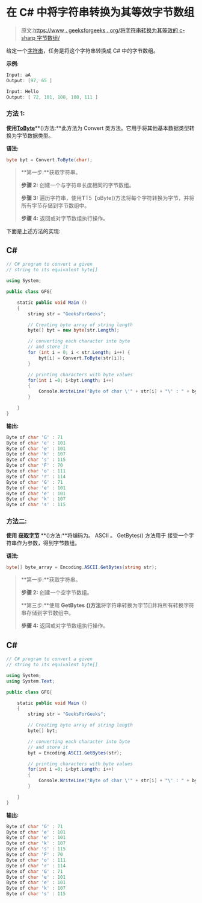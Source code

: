 # 在 C# 中将字符串转换为其等效字节数组

> 原文:[https://www . geeksforgeeks . org/将字符串转换为其等效的 c-sharp 字节数组/](https://www.geeksforgeeks.org/converting-a-string-to-its-equivalent-byte-array-in-c-sharp/)

给定一个[字符串](https://www.geeksforgeeks.org/c-sharp-string/)，任务是将这个字符串转换成 C# 中的字节数组。

**示例:**

```cs
Input: aA
Output: [97, 65 ]

Input: Hello
Output: [ 72, 101, 108, 108, 111 ]

```

### **方法 1:**

**使用**[**ToByte**](https://www.geeksforgeeks.org/c-sharp-convert-tobytestring-iformatprovider-method/)**()方法:**此方法为 Convert 类方法。它用于将其他基本数据类型转换为字节数据类型。

**语法:**

```cs
byte byt = Convert.ToByte(char); 

```

> **第一步:**获取字符串。
> 
> **步骤 2:** 创建一个与字符串长度相同的字节数组。
> 
> **步骤 3:** 遍历字符串，使用**T**T5【oByte()方法将每个字符转换为字节，并将所有字节存储到字节数组中。
> 
> **步骤 4:** 返回或对字节数组执行操作。

下面是上述方法的实现:

## C#

```cs
// C# program to convert a given
// string to its equivalent byte[]

using System;

public class GFG{

    static public void Main ()
    { 
        string str = "GeeksForGeeks"; 

        // Creating byte array of string length 
        byte[] byt = new byte[str.Length]; 

        // converting each character into byte 
        // and store it
        for (int i = 0; i < str.Length; i++) { 
            byt[i] = Convert.ToByte(str[i]); 
        } 

        // printing characters with byte values
        for(int i =0; i<byt.Length; i++)
        {
            Console.WriteLine("Byte of char \'" + str[i] + "\' : " + byt[i]);
        }

    } 
}
```

**输出:**

```cs
Byte of char 'G' : 71
Byte of char 'e' : 101
Byte of char 'e' : 101
Byte of char 'k' : 107
Byte of char 's' : 115
Byte of char 'F' : 70
Byte of char 'o' : 111
Byte of char 'r' : 114
Byte of char 'G' : 71
Byte of char 'e' : 101
Byte of char 'e' : 101
Byte of char 'k' : 107
Byte of char 's' : 115

```

### **方法二:**

**使用** [**获取字节**](https://www.geeksforgeeks.org/c-sharp-bitconverter-class/) **()方法:**将编码为。 ASCII 。 GetBytes() 方法用于 接受一个字符串作为参数，得到字节数组。

**语法:**

```cs
byte[] byte_array = Encoding.ASCII.GetBytes(string str); 

```

> **第一步:**获取字符串。
> 
> **步骤 2:** 创建一个空字节数组。
> 
> **第三步:**使用 **GetBytes** **()方法**将字符串转换为字节[]并将所有转换字符串存储到字节数组中。
> 
> **步骤 4:** 返回或对字节数组执行操作。

## C#

```cs
// C# program to convert a given
// string to its equivalent byte[]

using System;
using System.Text;

public class GFG{

    static public void Main ()
    { 
        string str = "GeeksForGeeks"; 

        // Creating byte array of string length 
        byte[] byt; 

        // converting each character into byte 
        // and store it
        byt = Encoding.ASCII.GetBytes(str);

        // printing characters with byte values
        for(int i =0; i<byt.Length; i++)
        {
            Console.WriteLine("Byte of char \'" + str[i] + "\' : " + byt[i]);
        }

    } 
}
```

**输出:**

```cs
Byte of char 'G' : 71
Byte of char 'e' : 101
Byte of char 'e' : 101
Byte of char 'k' : 107
Byte of char 's' : 115
Byte of char 'F' : 70
Byte of char 'o' : 111
Byte of char 'r' : 114
Byte of char 'G' : 71
Byte of char 'e' : 101
Byte of char 'e' : 101
Byte of char 'k' : 107
Byte of char 's' : 115

```